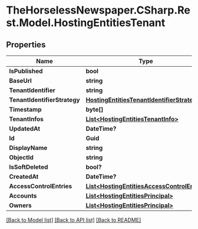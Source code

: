 # TheHorselessNewspaper.CSharp.Rest.Model.HostingEntitiesTenant

## Properties

Name | Type | Description | Notes
------------ | ------------- | ------------- | -------------
**IsPublished** | **bool** |  | [optional] 
**BaseUrl** | **string** |  | [optional] 
**TenantIdentifier** | **string** |  | [optional] 
**TenantIdentifierStrategy** | [**HostingEntitiesTenantIdentifierStrategy**](HostingEntitiesTenantIdentifierStrategy.md) |  | [optional] 
**Timestamp** | **byte[]** |  | [optional] 
**TenantInfos** | [**List&lt;HostingEntitiesTenantInfo&gt;**](HostingEntitiesTenantInfo.md) |  | [optional] 
**UpdatedAt** | **DateTime?** |  | [optional] 
**Id** | **Guid** |  | [optional] 
**DisplayName** | **string** |  | [optional] 
**ObjectId** | **string** |  | [optional] 
**IsSoftDeleted** | **bool?** |  | [optional] 
**CreatedAt** | **DateTime?** |  | [optional] 
**AccessControlEntries** | [**List&lt;HostingEntitiesAccessControlEntry&gt;**](HostingEntitiesAccessControlEntry.md) |  | [optional] 
**Accounts** | [**List&lt;HostingEntitiesPrincipal&gt;**](HostingEntitiesPrincipal.md) |  | [optional] 
**Owners** | [**List&lt;HostingEntitiesPrincipal&gt;**](HostingEntitiesPrincipal.md) |  | [optional] 

[[Back to Model list]](../README.md#documentation-for-models) [[Back to API list]](../README.md#documentation-for-api-endpoints) [[Back to README]](../README.md)


